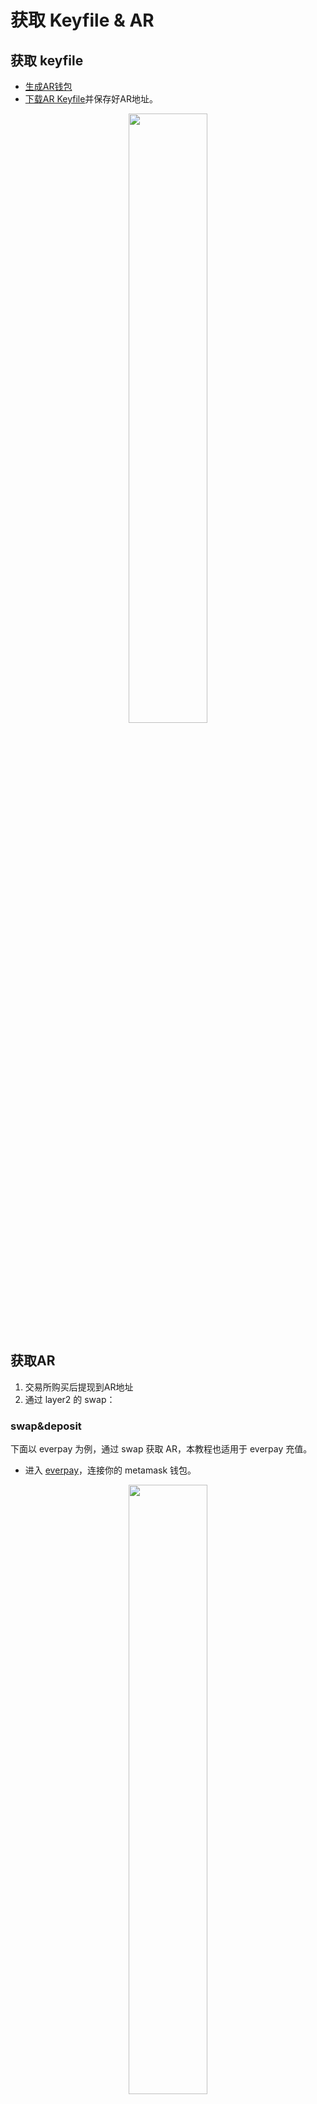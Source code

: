 # 获取 Keyfile & AR
## 获取 keyfile

- [生成AR钱包](https://arweave.app/add)
- [下载AR Keyfile](https://arweave.app/settings)并保存好AR地址。

<div align="center"><img src="https://arseed.web3infra.dev/Hd6d4suqi1DUPdeDT__Wo9c-YCNNkq2xbld0DX5Ss_M" height="50%" width="50%"/></div>


## 获取AR

1. 交易所购买后提现到AR地址
2. 通过 layer2 的 swap：

### swap&deposit
下面以 everpay 为例，通过 swap 获取 AR，本教程也适用于 everpay 充值。

- 进入 [everpay](https://app.everpay.io)，连接你的 metamask 钱包。


<div align="center"> <img src="https://arseed.web3infra.dev/eNiUhUJ6DuCN_ERxCo0EPjzfi3iUSjhDxQflhrawPjI" height="50%" width="50%"/></div>

- 点击跨链，将上一步链接的钱包的任意资产（ETH，USDT等）跨链至 everpay。

<div align="center"><img src="https://arseed.web3infra.dev/NPUEWHD4qtUXcdXmGcBc4cGFXFPKzHlzdEXEr93CJXA" height="50%" width="50%"/></div>


- 点击兑换，将跨链至 everpay 的资产兑换成 AR。

<div align="center"><img src="https://arseed.web3infra.dev/XQ2sojdJADbAMzDvJc6pya-jlZ8Ku1izWD-kFylAyOk" height="50%" width="50%"/></div>

- 再次点击跨链，将兑换的 AR 提现到 keyfile 对应的地址即可。

<div align="center"><img src="https://arseed.web3infra.dev/uYNJI1QMqBqt_I8sKlkqu4tmXOWnXp7oVEW0JWkkdHs" height="50%" width="50%"/></div>

通过以上的简单操作，你就获得了一个可以用来上传数据（拥有 AR Token）的 AR keyfile。




